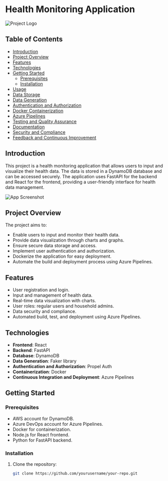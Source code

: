 # Health Monitoring Application

![Project Logo](project_logo.png)

## Table of Contents

- [Introduction](#introduction)
- [Project Overview](#project-overview)
- [Features](#features)
- [Technologies](#technologies)
- [Getting Started](#getting-started)
  - [Prerequisites](#prerequisites)
  - [Installation](#installation)
- [Usage](#usage)
- [Data Storage](#data-storage)
- [Data Generation](#data-generation)
- [Authentication and Authorization](#authentication-and-authorization)
- [Docker Containerization](#docker-containerization)
- [Azure Pipelines](#azure-pipelines)
- [Testing and Quality Assurance](#testing-and-quality-assurance)
- [Documentation](#documentation)
- [Security and Compliance](#security-and-compliance)
- [Feedback and Continuous Improvement](#feedback-and-continuous-improvement)

## Introduction

This project is a health monitoring application that allows users to input and visualize their health data. The data is stored in a DynamoDB database and can be accessed securely. The application uses FastAPI for the backend and React for the frontend, providing a user-friendly interface for health data management.

![App Screenshot](app_screenshot.png)

## Project Overview

The project aims to:

- Enable users to input and monitor their health data.
- Provide data visualization through charts and graphs.
- Ensure secure data storage and access.
- Implement user authentication and authorization.
- Dockerize the application for easy deployment.
- Automate the build and deployment process using Azure Pipelines.

## Features

- User registration and login.
- Input and management of health data.
- Real-time data visualization with charts.
- User roles: regular users and household admins.
- Data security and compliance.
- Automated build, test, and deployment using Azure Pipelines.

## Technologies

- **Frontend**: React
- **Backend**: FastAPI
- **Database**: DynamoDB
- **Data Generation**: Faker library
- **Authentication and Authorization**: Propel Auth
- **Containerization**: Docker
- **Continuous Integration and Deployment**: Azure Pipelines

## Getting Started

### Prerequisites

- AWS account for DynamoDB.
- Azure DevOps account for Azure Pipelines.
- Docker for containerization.
- Node.js for React frontend.
- Python for FastAPI backend.

### Installation

1. Clone the repository:

   ```sh
   git clone https://github.com/yourusername/your-repo.git
